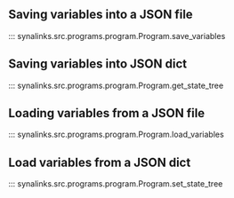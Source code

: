 
## Saving variables into a JSON file

::: synalinks.src.programs.program.Program.save_variables

## Saving variables into JSON dict

::: synalinks.src.programs.program.Program.get_state_tree

## Loading variables from a JSON file

::: synalinks.src.programs.program.Program.load_variables

## Load variables from a JSON dict

::: synalinks.src.programs.program.Program.set_state_tree